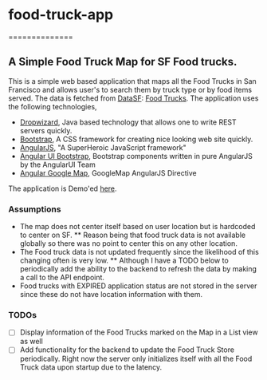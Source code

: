 # food-truck-app
==============

## A Simple Food Truck Map for SF Food trucks.
This is a simple web based application that maps all the Food Trucks in San Francisco and allows user's to search them by truck type or by food items served.
The data is fetched from [DataSF](http://www.datasf.org/): [Food
Trucks](https://data.sfgov.org/Permitting/Mobile-Food-Facility-Permit/rqzj-sfat).
The application uses the following technologies,
* [Dropwizard](http://dropwizard.io/), Java based technology that allows one to write REST servers quickly.
* [Bootstrap](http://getbootstrap.com/), A CSS framework for creating nice looking web site quickly.
* [AngularJS](https://angularjs.org/), "A SuperHeroic JavaScript framework"
* [Angular UI Bootstrap](http://angular-ui.github.io/bootstrap/), Bootstrap components written in pure AngularJS by the AngularUI Team
* [Angular Google Map](http://ngmap.github.io/), GoogleMap AngularJS Directive

The application is Demo'ed [here](https://fierce-escarpment-9671.herokuapp.com/foodtruckmap/app).

### Assumptions
* The map does not center itself based on user location but is hardcoded to center on SF.
** Reason being that food truck data is not available globally so there was no point to center this on any other location.
* The Food truck data is not updated frequently since the likelihood of this changing often is very low.
** Although I have a TODO below to periodically add the ability to the backend to refresh the data by making a call to the API endpoint.
* Food trucks with EXPIRED application status are not stored in the server since these do not have location information with them.

### TODOs
- [ ] Display information of the Food Trucks marked on the Map in a List view as well
- [ ] Add functionality for the backend to update the Food Truck Store periodically. Right now the server only initializes itself with all the Food Truck data upon startup due to the latency.
